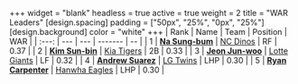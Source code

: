 +++
widget = "blank"
headless = true
active = true
weight = 2
title = "WAR Leaders"
[design.spacing]
padding = ["50px", "25%", "0px", "25%"]
[design.background]
color = "white"
+++
| Rank | Name | Team | Position | WAR |
| :---: | --- | --- | ------- | -- |
| 1 | [**Na Sung-bum**](/players/3729) | [NC Dinos](/teams/NCDinos) | RF | 0.37 |
| 2 | [**Kim Sun-bin**](/players/1881) | [Kia Tigers](/teams/KiaTigers) | 2B | 0.33 |
| 3 | [**Jeon Jun-woo**](/players/810) | [Lotte Giants](/teams/LotteGiants) | LF | 0.32 |
| 4 | [**Andrew Suarez**](/players/15013) | [LG Twins](/teams/LGTwins) | LHP | 0.30 |
| 5 | [**Ryan Carpenter**](/players/14936) | [Hanwha Eagles](/teams/HanwhaEagles) | LHP | 0.30 |
